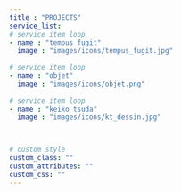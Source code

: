 ```yaml
---
title : "PROJECTS"
service_list:
# service item loop
- name : "tempus fugit"
  image : "images/icons/tempus_fugit.jpg"
  
# service item loop
- name : "objet"
  image : "images/icons/objet.png"
  
# service item loop
- name : "keiko tsuda"
  image : "images/icons/kt_dessin.jpg"
  


# custom style
custom_class: "" 
custom_attributes: "" 
custom_css: ""
---
```

